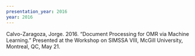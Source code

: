 ```yaml
---
presentation_year: 2016
year: 2016
---
```


Calvo-Zaragoza, Jorge. 2016. “Document Processing for OMR via Machine Learning.” Presented at the Workshop on SIMSSA VIII, McGill University, Montreal, QC, May 21.